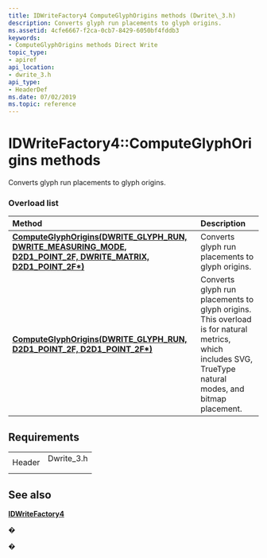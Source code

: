 ```yaml
---
title: IDWriteFactory4 ComputeGlyphOrigins methods (Dwrite\_3.h)
description: Converts glyph run placements to glyph origins.
ms.assetid: 4cfe6667-f2ca-0cb7-8429-6050bf4fddb3
keywords:
- ComputeGlyphOrigins methods Direct Write
topic_type:
- apiref
api_location:
- dwrite_3.h
api_type:
- HeaderDef
ms.date: 07/02/2019
ms.topic: reference
---
```


# IDWriteFactory4::ComputeGlyphOrigins methods

Converts glyph run placements to glyph origins.

### Overload list



| Method                                                                                                                                                              | Description                                                                                                                                                        |
|:--------------------------------------------------------------------------------------------------------------------------------------------------------------------|:-------------------------------------------------------------------------------------------------------------------------------------------------------------------|
| [**ComputeGlyphOrigins(DWRITE\_GLYPH\_RUN, DWRITE\_MEASURING\_MODE, D2D1\_POINT\_2F, DWRITE\_MATRIX, D2D1\_POINT\_2F\*)**](https://msdn.microsoft.com/library/Mt725316(v=VS.85).aspx) | Converts glyph run placements to glyph origins.<br/>                                                                                                         |
| [**ComputeGlyphOrigins(DWRITE\_GLYPH\_RUN, D2D1\_POINT\_2F, D2D1\_POINT\_2F\*)**](https://msdn.microsoft.com/library/Mt725317(v=VS.85).aspx)                                        | Converts glyph run placements to glyph origins. This overload is for natural metrics, which includes SVG, TrueType natural modes, and bitmap placement.<br/> |



## Requirements



|                   |                                                                                        |
|-------------------|----------------------------------------------------------------------------------------|
| Header<br/> | <dl> <dt>Dwrite\_3.h</dt> </dl> |



## See also

<dl> <dt>

[**IDWriteFactory4**](https://msdn.microsoft.com/library/Mt725315(v=VS.85).aspx)
</dt> </dl>

�

�





